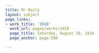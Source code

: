 ```yaml
---
title: Mr Baily
layout: subject
page_links:
- work_title: '1918'
  work_url: pages/works/1918
  page_title: Saturday, August 10, 1918
  page_anchor: page-598

---
```


